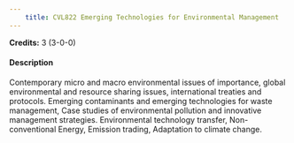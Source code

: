 ```yaml
---
    title: CVL822 Emerging Technologies for Environmental Management
---
```

**Credits:** 3 (3-0-0)



#### Description 
Contemporary micro and macro environmental issues of importance, global environmental and resource sharing issues, international treaties and protocols. Emerging contaminants and emerging technologies for waste management, Case studies of environmental pollution and innovative management strategies. Environmental technology transfer, Non-conventional Energy, Emission trading, Adaptation to climate change.